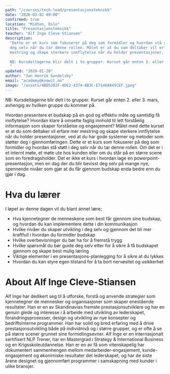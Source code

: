 ```yaml
---
path: "/courses/tech-lead/presentasjonsteknikk"
date: "2020-03-02 09:00"
confirmed: true
location: "Midten, Oslo"
title: "Presentasjonsteknikk"
teacher: "Alf Inge Cleve-Stiansen"
description:
  "Dette er et kurs som fokuserer på deg som formidler og hvordan stå støtt i
  deg selv når du tar denne rollen. Målet er at du som deltaker vil erfare mer
  mestring og skape sterkere innflytelse når du holder presentasjoner.
  
  NB: Kursdeltagerne blir delt i to grupper. Kurset går enten 3. eller 4. mars, avhengig av hvilken gruppe du kommer på.
  "
updated: "2020-01-20"
author: "Jan Henrik Gundelsby"
email: "academy@knowit.no"
image: "/assets/4BD5282F-4DE2-4374-8B3C-E7146A945CEF.jpeg"
---
```


NB: Kursdeltagerne blir delt i to grupper. Kurset går enten 2. eller 3. mars, avhengig av hvilken gruppe du kommer på.

Hvordan presentere et budskap på en god og effektiv måte og samtidig få
innflytelse? Hvordan klare å omsette faglig innhold til lett forståelig
informasjon som skaper forståelse og engasjement? Målet med dette kurset er at
du som deltaker vil erfare mer mestring og skape sterkere innflytelse når du
holder presentasjoner, ved at du har gode systemer og metoder som støtter deg
i gjennomføringen. Dette er et kurs som fokuserer på deg som formidler og
hvordan stå støtt i deg selv når du tar denne rollen. Om det er i et internt
møte, et møte ute hos kunden eller om du står på en større scene som en
foredragsholder. Det er ikke et kurs i hvordan lage en
powerpoint-presentasjon, men en dag der du blir bevisst deg selv på mange nye,
spennende nivåer som gjør at du får gjennom budskap enda bedre enn du gjør i
dag.

# Hva du lærer

I løpet av denne dagen vil du blant annet lære;

- Hva kjennetegner de menneskene som best får gjennom sine budskap, og hvordan
  du kan implementere dette i din kommunikasjon
- Hvilke nivåer du skaper utvikling i deg selv og gjennom det bli mer
  kraftfull i hvordan du formidler budskap
- Hvilke overbevisninger du bør ha for å fremstå trygg
- Hvilke spørsmål du bør guide deg selv etter for å sikre å få budskapet
  gjennom og skape best mulig læring
- Viktige elementer i en presentasjons-planlegging for å sikre at du lykkes
- Hvordan du kan styre egen tilstand for å ta bort nervøsitet og usikkerhet

# About Alf Inge Cleve-Stiansen

Alf Inge har dedikert seg til å utforske, forstå og anvende strategier som
kjennetegner de mennesker og organisasjoner som skaper enestående resultater.
Han er en av Skandinavias fremste prestasjonsutviklere og har en genuin glede
og interesse i å arbeide med utvikling av lederskapet, forandringsprosesser,
design og utvikling av nye konsepter og bedriftsinterne programmer. Han har
solid og bred erfaring med å drive prestasjonsutvikling både på individnivå og
i større grupper, og er ofte å se på større scener grunnet sine
formidlingsevner. Alf Inge er en internasjonalt sertifisert NLP Trener, har en
Mastergrad i Strategy & International Business og en Krigsskoleutdannelse. Han
er en av få som vitenskapelig har dokumentert sammenhengen mellom
medarbeider-engasjement, kunde-engasjement og økonimiske resultater det
lederskapet, og har de siste årene designet og gjennomført programmer i
samskapning med kunder i ulike bransjer.
